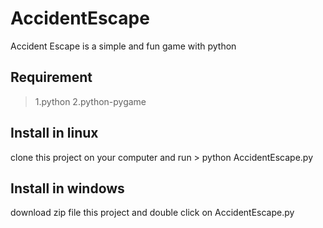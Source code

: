 # AccidentEscape
Accident Escape is a simple and fun game with python
## Requirement 
> 1.python
> 2.python-pygame
## Install in linux
clone this project on your computer and run > python AccidentEscape.py
## Install in windows
download zip file this project and double click on AccidentEscape.py
